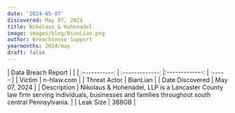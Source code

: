 ```yaml
---
date: '2024-05-07'
discovered: May 07, 2024
title: Nikolaus & Hohenadel
image: images/blog/BianLian.png
author: Breachsense Support
yearmonths: 2024/may
draft: false
---
```


| Data Breach Report           |              | 
| :-----------: | :-------------:     |:-------------:    | :-----:|
| Victim      | n-hlaw.com      | 
| Threat Actor      | BianLian      | 
| Date Discovered      | May 07, 2024      | 
| Description      | Nikolaus & Hohenadel, LLP is a Lancaster County law firm serving individuals, businesses and families throughout south central Pennsylvania.      | 
| Leak Size      | 388GB      | 

